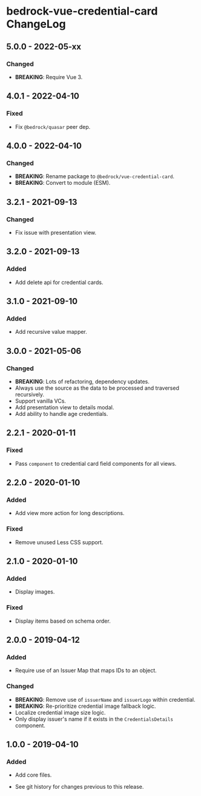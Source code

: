 # bedrock-vue-credential-card ChangeLog

## 5.0.0 - 2022-05-xx

### Changed
- **BREAKING**: Require Vue 3.

## 4.0.1 - 2022-04-10

### Fixed
- Fix `@bedrock/quasar` peer dep.

## 4.0.0 - 2022-04-10

### Changed
- **BREAKING**: Rename package to `@bedrock/vue-credential-card`.
- **BREAKING**: Convert to module (ESM).

## 3.2.1 - 2021-09-13

### Changed
- Fix issue with presentation view.

## 3.2.0 - 2021-09-13

### Added
- Add delete api for credential cards.

## 3.1.0 - 2021-09-10

### Added
- Add recursive value mapper.

## 3.0.0 - 2021-05-06

### Changed
- **BREAKING**: Lots of refactoring, dependency updates.
- Always use the source as the data to be processed and traversed recursively.
- Support vanilla VCs.
- Add presentation view to details modal.
- Add ability to handle age credentials.

## 2.2.1 - 2020-01-11

### Fixed
- Pass `component` to credential card field components for all views.

## 2.2.0 - 2020-01-10

### Added
- Add view more action for long descriptions.

### Fixed
- Remove unused Less CSS support.

## 2.1.0 - 2020-01-10

### Added
- Display images.

### Fixed
- Display items based on schema order.

## 2.0.0 - 2019-04-12

### Added
- Require use of an Issuer Map that maps IDs to an object.

### Changed
- **BREAKING**: Remove use of `issuerName` and `issuerLogo` within credential.
- **BREAKING**: Re-prioritize credential image fallback logic.
- Localize credential image size logic.
- Only display issuer's name if it exists in the `CredentialsDetails` component.

## 1.0.0 - 2019-04-10

### Added
- Add core files.

- See git history for changes previous to this release.
